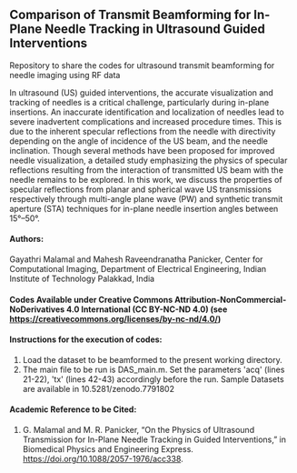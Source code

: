 ## Comparison of Transmit Beamforming for In-Plane Needle Tracking in Ultrasound Guided Interventions

Repository to share the codes for ultrasound transmit beamforming for needle imaging using RF data

In ultrasound (US) guided interventions, the accurate visualization and tracking of needles is a critical challenge, particularly during in-plane insertions. An inaccurate identification and localization of needles lead to severe inadvertent complications and increased procedure times. This is due to the inherent specular reflections from the needle with directivity depending on the angle of incidence of the US beam, and the needle inclination. Though several methods have been proposed for improved needle visualization, a detailed study emphasizing the physics of specular reflections resulting from the interaction of transmitted US beam with the needle remains to be explored. In this work, we discuss the properties of specular reflections from planar and spherical wave US transmissions respectively through multi-angle plane wave (PW) and synthetic transmit aperture (STA) techniques for in-plane needle insertion angles between 15°–50°.

#### **Authors**: 
Gayathri Malamal and Mahesh Raveendranatha Panicker, Center for Computational Imaging, Department of Electrical Engineering, Indian Institute of Technology Palakkad, India

#### **Codes Available under Creative Commons Attribution-NonCommercial-NoDerivatives 4.0 International (CC BY-NC-ND 4.0) (see https://creativecommons.org/licenses/by-nc-nd/4.0/)**

#### **Instructions for the execution of codes:**
1. Load the dataset to be beamformed to the present working directory.
2. The main file to be run is DAS_main.m. Set the parameters 'acq' (lines 21-22), 'tx' (lines 42-43) accordingly before the run.
Sample Datasets are available in 10.5281/zenodo.7791802

#### **Academic Reference to be Cited:**
1.  G. Malamal and M. R. Panicker, “On the Physics of Ultrasound Transmission for In-Plane Needle Tracking in Guided Interventions,” in Biomedical Physics and Engineering Express. https://doi.org/10.1088/2057-1976/acc338. 


